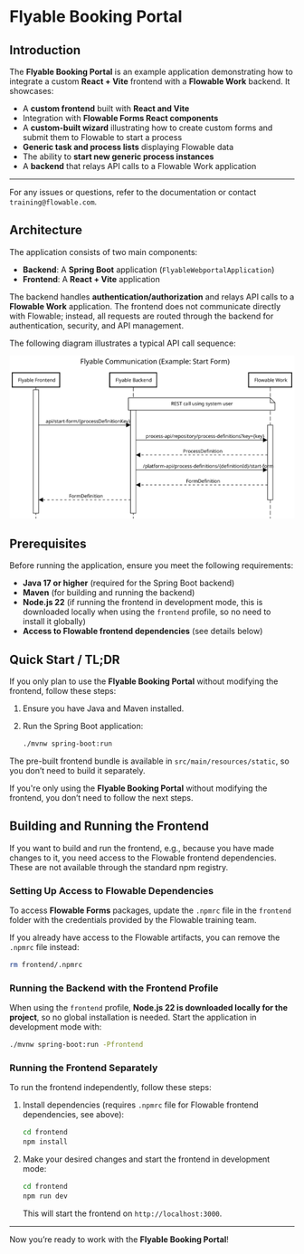 # Flyable Booking Portal

## Introduction
The **Flyable Booking Portal** is an example application demonstrating how to integrate a custom **React + Vite** frontend with a **Flowable Work** backend.
It showcases:

- A **custom frontend** built with **React and Vite**
- Integration with **Flowable Forms React components**
- A **custom-built wizard** illustrating how to create custom forms and submit them to Flowable to start a process
- **Generic task and process lists** displaying Flowable data
- The ability to **start new generic process instances**
- A **backend** that relays API calls to a Flowable Work application

---

For any issues or questions, refer to the documentation or contact `training@flowable.com`.

## Architecture
The application consists of two main components:

- **Backend**: A **Spring Boot** application (`FlyableWebportalApplication`)
- **Frontend**: A **React + Vite** application

The backend handles **authentication/authorization** and relays API calls to a **Flowable Work** application. The frontend does not communicate directly with Flowable; instead, all requests are routed through the backend for authentication, security, and API management.

The following diagram illustrates a typical API call sequence:

![StartFormSequenceDiagram.svg](documentation/StartFormSequenceDiagram.svg)

## Prerequisites
Before running the application, ensure you meet the following requirements:

- **Java 17 or higher** (required for the Spring Boot backend)
- **Maven** (for building and running the backend)
- **Node.js 22** (if running the frontend in development mode, this is downloaded locally when using the `frontend` profile, so no need to install it globally)
- **Access to Flowable frontend dependencies** (see details below)

## Quick Start / TL;DR
If you only plan to use the **Flyable Booking Portal** without modifying the frontend, follow these steps:

1. Ensure you have Java and Maven installed.
2. Run the Spring Boot application:

   ```sh
   ./mvnw spring-boot:run
   ```

The pre-built frontend bundle is available in `src/main/resources/static`, so you don’t need to build it separately.

If you're only using the **Flyable Booking Portal** without modifying the frontend, you don’t need to follow the next steps.

## Building and Running the Frontend
If you want to build and run the frontend, e.g., because you have made changes to it, you need access to the Flowable frontend dependencies. These are not available through the standard npm registry.

### Setting Up Access to Flowable Dependencies
To access **Flowable Forms** packages, update the `.npmrc` file in the `frontend` folder with the credentials provided by the Flowable training team.

If you already have access to the Flowable artifacts, you can remove the `.npmrc` file instead:

```sh
rm frontend/.npmrc
```

### Running the Backend with the Frontend Profile
When using the `frontend` profile, **Node.js 22 is downloaded locally for the project**, so no global installation is needed.
Start the application in development mode with:

```sh
./mvnw spring-boot:run -Pfrontend
```

### Running the Frontend Separately
To run the frontend independently, follow these steps:

1. Install dependencies (requires `.npmrc` file for Flowable frontend dependencies, see above):

   ```sh
   cd frontend
   npm install
   ```

2. Make your desired changes and start the frontend in development mode:

   ```sh
   cd frontend
   npm run dev
   ```

   This will start the frontend on `http://localhost:3000`.

---

Now you’re ready to work with the **Flyable Booking Portal**!

